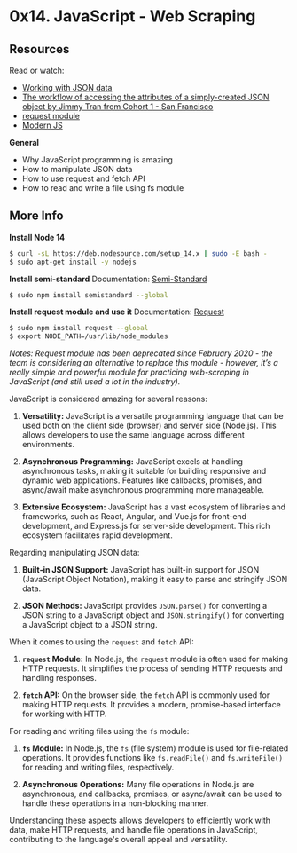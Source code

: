 # 0x14. JavaScript - Web Scraping

## Resources
Read or watch:

- [Working with JSON data](https://www.json.org/json-en.html)
- [The workflow of accessing the attributes of a simply-created JSON object by Jimmy Tran from Cohort 1 - San Francisco](https://www.youtube.com/watch?v=UUJShZCujjM)
- [request module](https://www.npmjs.com/package/request)
- [Modern JS](https://developer.mozilla.org/en-US/docs/Web/JavaScript)

**General**
- Why JavaScript programming is amazing
- How to manipulate JSON data
- How to use request and fetch API
- How to read and write a file using fs module

## More Info
**Install Node 14**
```bash
$ curl -sL https://deb.nodesource.com/setup_14.x | sudo -E bash -
$ sudo apt-get install -y nodejs
```

**Install semi-standard**
Documentation: [Semi-Standard](https://github.com/standard/semistandard)
```bash
$ sudo npm install semistandard --global
```

**Install request module and use it**
Documentation: [Request](https://www.npmjs.com/package/request)
```bash
$ sudo npm install request --global
$ export NODE_PATH=/usr/lib/node_modules
```
*Notes: Request module has been deprecated since February 2020 - the team is considering an alternative to replace this module - however, it’s a really simple and powerful module for practicing web-scraping in JavaScript (and still used a lot in the industry).*

JavaScript is considered amazing for several reasons:

1. **Versatility:** JavaScript is a versatile programming language that can be used both on the client side (browser) and server side (Node.js). This allows developers to use the same language across different environments.

2. **Asynchronous Programming:** JavaScript excels at handling asynchronous tasks, making it suitable for building responsive and dynamic web applications. Features like callbacks, promises, and async/await make asynchronous programming more manageable.

3. **Extensive Ecosystem:** JavaScript has a vast ecosystem of libraries and frameworks, such as React, Angular, and Vue.js for front-end development, and Express.js for server-side development. This rich ecosystem facilitates rapid development.

Regarding manipulating JSON data:

1. **Built-in JSON Support:** JavaScript has built-in support for JSON (JavaScript Object Notation), making it easy to parse and stringify JSON data.

2. **JSON Methods:** JavaScript provides `JSON.parse()` for converting a JSON string to a JavaScript object and `JSON.stringify()` for converting a JavaScript object to a JSON string.

When it comes to using the `request` and `fetch` API:

1. **`request` Module:** In Node.js, the `request` module is often used for making HTTP requests. It simplifies the process of sending HTTP requests and handling responses.

2. **`fetch` API:** On the browser side, the `fetch` API is commonly used for making HTTP requests. It provides a modern, promise-based interface for working with HTTP.

For reading and writing files using the `fs` module:

1. **`fs` Module:** In Node.js, the `fs` (file system) module is used for file-related operations. It provides functions like `fs.readFile()` and `fs.writeFile()` for reading and writing files, respectively.

2. **Asynchronous Operations:** Many file operations in Node.js are asynchronous, and callbacks, promises, or async/await can be used to handle these operations in a non-blocking manner.

Understanding these aspects allows developers to efficiently work with data, make HTTP requests, and handle file operations in JavaScript, contributing to the language's overall appeal and versatility.
